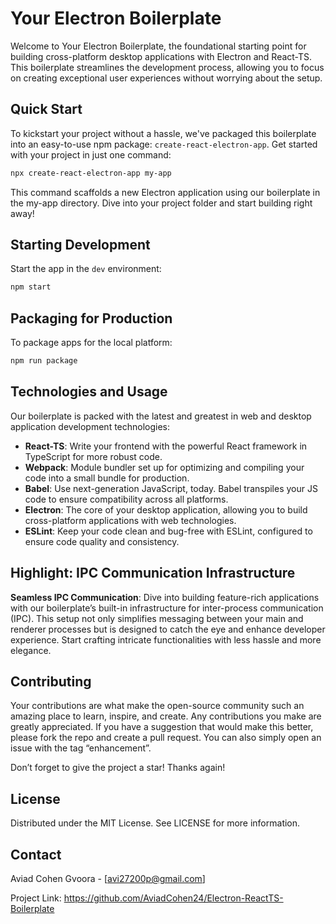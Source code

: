 # Your Electron Boilerplate

Welcome to Your Electron Boilerplate, the foundational starting point for building cross-platform desktop applications with Electron and React-TS. This boilerplate streamlines the development process, allowing you to focus on creating exceptional user experiences without worrying about the setup.

## Quick Start

To kickstart your project without a hassle, we've packaged this boilerplate into an easy-to-use npm package: `create-react-electron-app`. Get started with your project in just one command:

```bash
npx create-react-electron-app my-app
```
This command scaffolds a new Electron application using our boilerplate in the my-app directory. Dive into your project folder and start building right away!

## Starting Development

Start the app in the `dev` environment:

```bash
npm start
```

## Packaging for Production

To package apps for the local platform:

```bash
npm run package
```

## Technologies and Usage

Our boilerplate is packed with the latest and greatest in web and desktop application development technologies:

- **React-TS**: Write your frontend with the powerful React framework in TypeScript for more robust code.
- **Webpack**: Module bundler set up for optimizing and compiling your code into a small bundle for production.
- **Babel**: Use next-generation JavaScript, today. Babel transpiles your JS code to ensure compatibility across all platforms.
- **Electron**: The core of your desktop application, allowing you to build cross-platform applications with web technologies.
- **ESLint**: Keep your code clean and bug-free with ESLint, configured to ensure code quality and consistency.

## Highlight: IPC Communication Infrastructure

**Seamless IPC Communication**: Dive into building feature-rich applications with our boilerplate’s built-in infrastructure for inter-process communication (IPC). This setup not only simplifies messaging between your main and renderer processes but is designed to catch the eye and enhance developer experience. Start crafting intricate functionalities with less hassle and more elegance.

## Contributing

Your contributions are what make the open-source community such an amazing place to learn, inspire, and create. Any contributions you make are greatly appreciated. If you have a suggestion that would make this better, please fork the repo and create a pull request. You can also simply open an issue with the tag “enhancement”.

Don’t forget to give the project a star! Thanks again!

## License

Distributed under the MIT License. See LICENSE for more information.

## Contact

Aviad Cohen Gvoora - [avi27200p@gmail.com]

Project Link: https://github.com/AviadCohen24/Electron-ReactTS-Boilerplate
